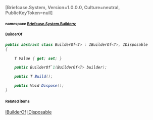 <h4 style='color: gray;margin:0; padding:0;'> [Briefcase.System, Version=1.0.0.0, Culture=neutral, PublicKeyToken=null]</h4>

#### <small>namespace [Briefcase.System.Builders](../Namespace/Briefcase.System.Builders.md);</small>

#### <small>BuilderOf<T></small>

<i>

```csharp
public abstract class BuilderOf<T> : IBuilderOf<T>, IDisposable
{

	T Value { get; set; }

	public BuilderOf`1(BuilderOf<T> builder); 

	public T Build(); 

	public Void Dispose(); 
}
```

</i>


#### <small>Related items</small>

[IBuilderOf<T>](IBuilderOf`1.md)
[IDisposable](IDisposable.md)